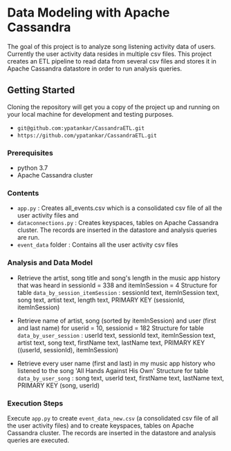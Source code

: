 # Data Modeling with Apache Cassandra

The goal of this project is to analyze song listening activity data of users. Currently the user activity data resides in multiple csv files. This project creates an ETL pipeline to read data from several csv files and stores it in Apache Cassandra datastore in order to run analysis queries.

## Getting Started

Cloning the repository will get you a copy of the project up and running on your local machine for development and testing purposes. 

- `git@github.com:ypatankar/CassandraETL.git`
- `https://github.com/ypatankar/CassandraETL.git`

### Prerequisites

* python 3.7
* Apache Cassandra cluster

### Contents

* `app.py` : Creates all_events.csv which is a consolidated csv file of all the user activity files and 
* `dataconnections.py` : Creates keyspaces, tables on Apache Cassandra cluster. The records are inserted in the datastore and analysis queries are run.
* `event_data` folder : Contains all the user activity csv files


### Analysis and Data Model
* Retrieve the artist, song title and song's length in the music app history that was heard in sessionId = 338 and itemInSession = 4
Structure for table `data_by_session_itemSession` : sessionId text, itemInSession text, song text, artist text, length text, PRIMARY KEY (sessionId, itemInSession)

* Retrieve name of artist, song (sorted by itemInSession) and user (first and last name) for userid = 10, sessionid = 182
Structure for table `data_by_user_session` : userId text, sessionId text, itemInSession text, artist text, song text, firstName text, lastName text, PRIMARY KEY ((userId, sessionId), itemInSession)

* Retrieve every user name (first and last) in my music app history who listened to the song 'All Hands Against His Own'
Structure for table `data_by_user_song` : song text, userId text, firstName text, lastName text, PRIMARY KEY (song, userId)

### Execution Steps
Execute `app.py` to create `event_data_new.csv` (a consolidated csv file of all the user activity files) and to create keyspaces, tables on Apache Cassandra cluster. The records are inserted in the datastore and analysis queries are executed.
